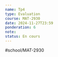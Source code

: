 ```yaml
---
name: Tp4
type: Evaluation
course: MAT-2930
date: 2024-11-27T23:59
ponderation: 6
note:
status: En cours
---
```

#school/MAT-2930 
